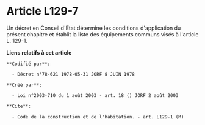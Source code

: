 # Article L129-7

Un décret en Conseil d'Etat détermine les conditions d'application du présent chapitre et établit la liste des équipements
communs visés à l'article L. 129-1.

**Liens relatifs à cet article**

	**Codifié par**:

	  - Décret n°78-621 1978-05-31 JORF 8 JUIN 1978

	**Créé par**:

	  - Loi n°2003-710 du 1 août 2003 - art. 18 () JORF 2 août 2003

	**Cite**:

	  - Code de la construction et de l'habitation. - art. L129-1 (M)
